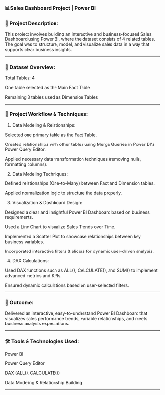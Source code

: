 ### 📊Sales Dashboard Project | Power BI

### 📝 Project Description:

This project involves building an interactive and business-focused Sales Dashboard using Power BI, where the dataset consists of 4 related tables. The goal was to structure, model, and visualize sales data in a way that supports clear business insights.


---

### 📂 Dataset Overview:

Total Tables: 4

One table selected as the Main Fact Table

Remaining 3 tables used as Dimension Tables



---

### 🔧 Project Workflow & Techniques:

1. Data Modeling & Relationships:

Selected one primary table as the Fact Table.

Created relationships with other tables using Merge Queries in Power BI's Power Query Editor.

Applied necessary data transformation techniques (removing nulls, formatting columns).



2. Data Modeling Techniques:

Defined relationships (One-to-Many) between Fact and Dimension tables.

Applied normalization logic to structure the data properly.



3. Visualization & Dashboard Design:

Designed a clear and insightful Power BI Dashboard based on business requirements.

Used a Line Chart to visualize Sales Trends over Time.

Implemented a Scatter Plot to showcase relationships between key business variables.

Incorporated interactive filters & slicers for dynamic user-driven analysis.



4. DAX Calculations:

Used DAX functions such as ALL(), CALCULATE(), and SUM() to implement advanced metrics and KPIs.

Ensured dynamic calculations based on user-selected filters.





---

### 🎯 Outcome:

Delivered an interactive, easy-to-understand Power BI Dashboard that visualizes sales performance trends, variable relationships, and meets business analysis expectations.


---

### 🛠️ Tools & Technologies Used:

Power BI

Power Query Editor

DAX (ALL(), CALCULATE())

Data Modeling & Relationship Building



---
